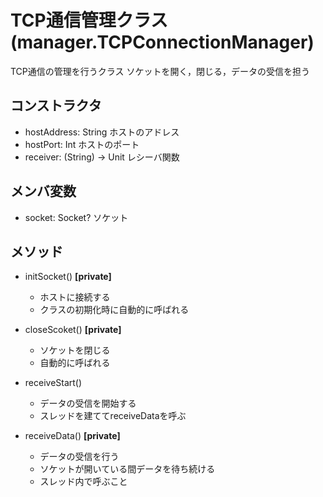 # TCP通信管理クラス (manager.TCPConnectionManager)
TCP通信の管理を行うクラス
ソケットを開く，閉じる，データの受信を担う

## コンストラクタ
- hostAddress: String  ホストのアドレス
- hostPort: Int ホストのポート
- receiver: (String) -> Unit レシーバ関数

## メンバ変数
- socket: Socket? ソケット

## メソッド
-  initSocket()  **[private]**
    - ホストに接続する
    - クラスの初期化時に自動的に呼ばれる

- closeScoket()  **[private]**
    - ソケットを閉じる
    - 自動的に呼ばれる

- receiveStart()
    - データの受信を開始する
    - スレッドを建ててreceiveDataを呼ぶ

- receiveData()  **[private]**
    - データの受信を行う
    - ソケットが開いている間データを待ち続ける
    - スレッド内で呼ぶこと
